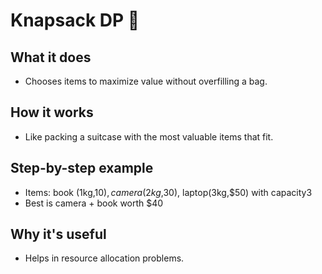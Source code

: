 # Knapsack DP 🎒

## What it does
- Chooses items to maximize value without overfilling a bag.

## How it works
- Like packing a suitcase with the most valuable items that fit.

## Step-by-step example
- Items: book (1kg,$10), camera (2kg,$30), laptop(3kg,$50) with capacity3
- Best is camera + book worth $40

## Why it's useful
- Helps in resource allocation problems.
